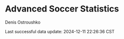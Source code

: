 # Advanced Soccer Statistics
Denis Ostroushko

<!-- gfm -->

Last successful data update: 2024-12-11 22:26:36 CST
